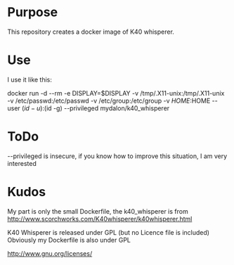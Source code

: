 # Purpose

This repository creates a docker image of K40 whisperer.

# Use

I use it like this:

docker run -d --rm -e DISPLAY=$DISPLAY -v /tmp/.X11-unix:/tmp/.X11-unix -v /etc/passwd:/etc/passwd -v /etc/group:/etc/group -v $HOME:$HOME --user $(id -u):$(id -g) --privileged mydalon/k40_whisperer

# ToDo

--privileged is insecure, if you know how to improve this situation, I am very interested

# Kudos

My part is only the small Dockerfile, the k40_whisperer is from http://www.scorchworks.com/K40whisperer/k40whisperer.html

K40 Whisperer is released under GPL (but no Licence file is included)
Obviously my Dockerfile is also under GPL

http://www.gnu.org/licenses/